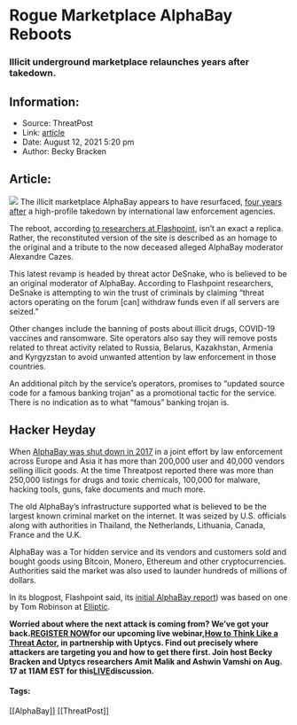 # Rogue Marketplace AlphaBay Reboots
### Illicit underground marketplace relaunches years after takedown. 

## Information:
+ Source: ThreatPost
+ Link: [article](https://kasperskycontenthub.com/threatpost-global/?p=168648)
+ Date: August 12, 2021  5:20 pm
+ Author: Becky Bracken


## Article:
![](https://media.threatpost.com/wp-content/uploads/sites/103/2021/08/12171754/laptop-coder.jpg)
The illicit marketplace AlphaBay appears to have resurfaced, [four years after](https://threatpost.com/us-european-law-enforcement-shutter-massive-alphabay-market/126947/) a high-profile takedown by international law enforcement agencies.


The reboot, according [to researchers at Flashpoint](https://www.flashpoint-intel.com/blog/whats-old-is-new-again-alphabay-re-emerges/), isn’t an exact a replica. Rather, the reconstituted version of the site is described as an homage to the original and a tribute to the now deceased alleged AlphaBay moderator Alexandre Cazes.


This latest revamp is headed by threat actor DeSnake, who is believed to be an original moderator of AlphaBay. According to Flashpoint researchers, DeSnake is attempting to win the trust of criminals by claiming “threat actors operating on the forum [can] withdraw funds even if all servers are seized.”


Other changes include the banning of posts about illicit drugs, COVID-19 vaccines and ransomware. Site operators also say they will remove posts related to threat activity related to Russia, Belarus, Kazakhstan, Armenia and Kyrgyzstan to avoid unwanted attention by law enforcement in those countries.


An additional pitch by the service’s operators, promises to “updated source code for a famous banking trojan” as a promotional tactic for the service. There is no indication as to what “famous” banking trojan is.


**Hacker Heyday**
-----------------


When [AlphaBay was shut down in 2017](https://threatpost.com/us-european-law-enforcement-shutter-massive-alphabay-market/126947/) in a joint effort by law enforcement across Europe and Asia it has more than 200,000 user and 40,000 vendors selling illicit goods. At the time Threatpost reported there was more than 250,000 listings for drugs and toxic chemicals, 100,000 for malware, hacking tools, guns, fake documents and much more.


The old AlphaBay’s infrastructure supported what is believed to be the largest known criminal market on the internet. It was seized by U.S. officials along with authorities in Thailand, the Netherlands, Lithuania, Canada, France and the U.K.


AlphaBay was a Tor hidden service and its vendors and customers sold and bought goods using Bitcoin, Monero, Ethereum and other cryptocurrencies. Authorities said the market was also used to launder hundreds of millions of dollars.


In its blogpost, Flashpoint said, its [initial AlphaBay report](https://www.linkedin.com/pulse/alphabay-darknet-market-back-tom-robinson/)) was based on one by Tom Robinson at [Elliptic](https://www.elliptic.co/).


**Worried about where the next attack is coming from? We’ve got your back.**[**REGISTER NOW**](https://threatpost.com/webinars/how-to-think-like-a-threat-actor/?utm_source=ART&utm_medium=ART&utm_campaign=August_Uptycs_Webinar)**for our upcoming live webinar,**[**How to Think Like a Threat Actor**](https://threatpost.com/webinars/how-to-think-like-a-threat-actor/?utm_source=ART&utm_medium=ART&utm_campaign=August_Uptycs_Webinar)**, in partnership with Uptycs. Find out precisely where attackers are targeting you and how to get there first. Join host Becky Bracken and Uptycs researchers Amit Malik and Ashwin Vamshi on Aug. 17 at 11AM EST for this**[**LIVE**](https://threatpost.com/webinars/how-to-think-like-a-threat-actor/?utm_source=ART&utm_medium=ART&utm_campaign=August_Uptycs_Webinar)**discussion.**




#### Tags:
[[AlphaBay]] [[ThreatPost]]

